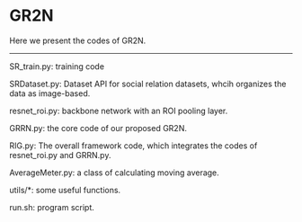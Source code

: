 # GR2N
Here we present the codes of GR2N.

------------------------------------------
SR_train.py: training code

SRDataset.py: Dataset API for social relation datasets, whcih organizes the data as image-based.

resnet_roi.py: backbone network with an ROI pooling layer.

GRRN.py: the core code of our proposed GR2N.

RIG.py: The overall framework code, which integrates the codes of resnet_roi.py and GRRN.py.

AverageMeter.py: a class of calculating moving average.

utils/*: some useful functions.

run.sh: program script.
